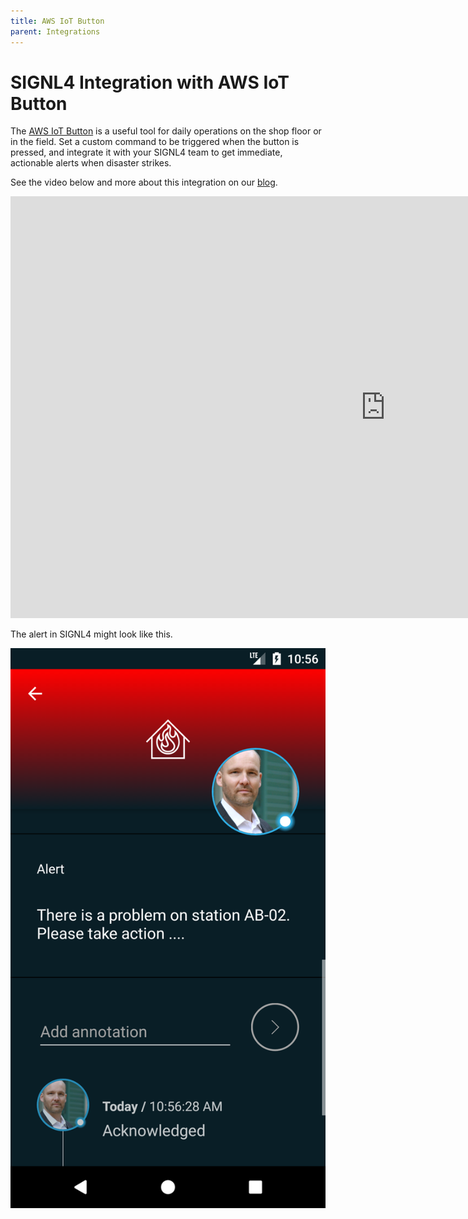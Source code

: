 ```yaml
---
title: AWS IoT Button
parent: Integrations
---
```


# SIGNL4 Integration with AWS IoT Button

The [AWS IoT Button](https://aws.amazon.com/iotbutton/) is a useful tool for daily operations on the shop floor or in the field. Set a custom command to be triggered when the button is pressed, and integrate it with your SIGNL4 team to get immediate, actionable alerts when disaster strikes.

See the video below and more about this integration on our [blog](https://www.signl4.com/blog/setup-configuration-aws-iot-button/).

<iframe title="Mobile maintenance call on the shop floor" src="https://player.vimeo.com/video/242933548?h=eb6de0a430&amp;dnt=1&amp;app_id=122963" width="1200" height="675" frameborder="0" allow="autoplay; fullscreen; picture-in-picture" allowfullscreen></iframe>

The alert in SIGNL4 might look like this.

![SIGNL4 Alert](signl4-aws-iot-button.png)

